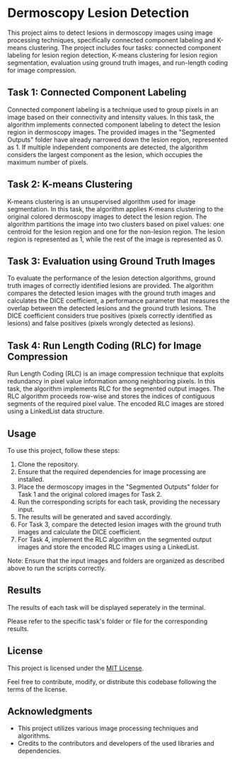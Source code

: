 # Dermoscopy Lesion Detection

This project aims to detect lesions in dermoscopy images using image processing techniques, specifically connected component labeling and K-means clustering. The project includes four tasks: connected component labeling for lesion region detection, K-means clustering for lesion region segmentation, evaluation using ground truth images, and run-length coding for image compression.

## Task 1: Connected Component Labeling

Connected component labeling is a technique used to group pixels in an image based on their connectivity and intensity values. In this task, the algorithm implements connected component labeling to detect the lesion region in dermoscopy images. The provided images in the "Segmented Outputs" folder have already narrowed down the lesion region, represented as 1. If multiple independent components are detected, the algorithm considers the largest component as the lesion, which occupies the maximum number of pixels.

## Task 2: K-means Clustering

K-means clustering is an unsupervised algorithm used for image segmentation. In this task, the algorithm applies K-means clustering to the original colored dermoscopy images to detect the lesion region. The algorithm partitions the image into two clusters based on pixel values: one centroid for the lesion region and one for the non-lesion region. The lesion region is represented as 1, while the rest of the image is represented as 0.

## Task 3: Evaluation using Ground Truth Images

To evaluate the performance of the lesion detection algorithms, ground truth images of correctly identified lesions are provided. The algorithm compares the detected lesion images with the ground truth images and calculates the DICE coefficient, a performance parameter that measures the overlap between the detected lesions and the ground truth lesions. The DICE coefficient considers true positives (pixels correctly identified as lesions) and false positives (pixels wrongly detected as lesions).

## Task 4: Run Length Coding (RLC) for Image Compression

Run Length Coding (RLC) is an image compression technique that exploits redundancy in pixel value information among neighboring pixels. In this task, the algorithm implements RLC for the segmented output images. The RLC algorithm proceeds row-wise and stores the indices of contiguous segments of the required pixel value. The encoded RLC images are stored using a LinkedList data structure.

## Usage

To use this project, follow these steps:

1. Clone the repository.
2. Ensure that the required dependencies for image processing are installed.
3. Place the dermoscopy images in the "Segmented Outputs" folder for Task 1 and the original colored images for Task 2.
4. Run the corresponding scripts for each task, providing the necessary input.
5. The results will be generated and saved accordingly.
6. For Task 3, compare the detected lesion images with the ground truth images and calculate the DICE coefficient.
7. For Task 4, implement the RLC algorithm on the segmented output images and store the encoded RLC images using a LinkedList.

Note: Ensure that the input images and folders are organized as described above to run the scripts correctly.

## Results

The results of each task will be displayed seperately in the terminal.

Please refer to the specific task's folder or file for the corresponding results.

## License

This project is licensed under the [MIT License](LICENSE).

Feel free to contribute, modify, or distribute this codebase following the terms of the license.

## Acknowledgments

- This project utilizes various image processing techniques and algorithms.
- Credits to the contributors and developers of the used libraries and dependencies.

